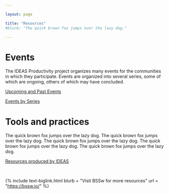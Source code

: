 ```yaml
---

layout: page

title: "Resources"
#blurb: "The quick brown fox jumps over the lazy dog."

---
```


# Events

The IDEAS Productivity project organizes many events for the communities in which they participate.  Events are organized into several series, some of which are ongoing, others of which may have concluded.


[Upcoming and Past Events](/resources/events)

[Events by Series](/resources/series)

# Tools and practices

The quick brown fox jumps over the lazy dog. The quick brown fox jumps over the lazy dog. The quick brown fox jumps over the lazy dog. The quick brown fox jumps over the lazy dog. The quick brown fox jumps over the lazy dog.

[Resources produced by IDEAS](/resources/tools-and-practices)

<br>

<!-- Link to BSSw -->
<!-- ---------------------------------------------------------------------- -->

{% 	include text-biglink.html 
		blurb = "Visit BSSw for more resources"
		url = "https://bssw.io/"
%}
